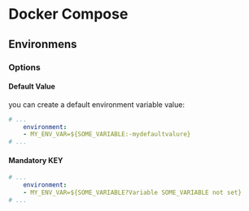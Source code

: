 # Docker Compose
## Environmens
### Options
#### Default Value
you can create a default environment variable value:
```yaml
# ...
    environment:
    - MY_ENV_VAR=${SOME_VARIABLE:-mydefaultvalure}
# ...
```
#### Mandatory KEY
```yaml
# ...
    environment:
    - MY_ENV_VAR=${SOME_VARIABLE?Variable SOME_VARIABLE not set}
# ...
```